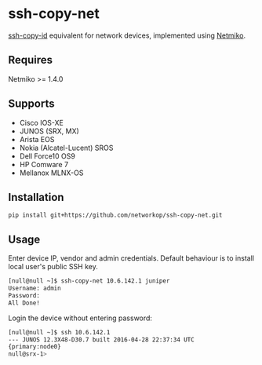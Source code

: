 # ssh-copy-net

[ssh-copy-id](https://linux.die.net/man/1/ssh-copy-id) equivalent for network devices, implemented using [Netmiko](https://github.com/ktbyers/netmiko).

## Requires

Netmiko >= 1.4.0

## Supports

* Cisco IOS-XE
* JUNOS (SRX, MX)
* Arista EOS
* Nokia (Alcatel-Lucent) SROS
* Dell  Force10 OS9
* HP Comware 7
* Mellanox MLNX-OS

## Installation

`pip install git+https://github.com/networkop/ssh-copy-net.git`

## Usage

Enter device IP, vendor and admin credentials. Default behaviour is to install local user's public SSH key.

```bash
[null@null ~]$ ssh-copy-net 10.6.142.1 juniper
Username: admin
Password:
All Done!
```

Login the device without entering password:

```bash
[null@null ~]$ ssh 10.6.142.1
--- JUNOS 12.3X48-D30.7 built 2016-04-28 22:37:34 UTC
{primary:node0}
null@srx-1>
```
